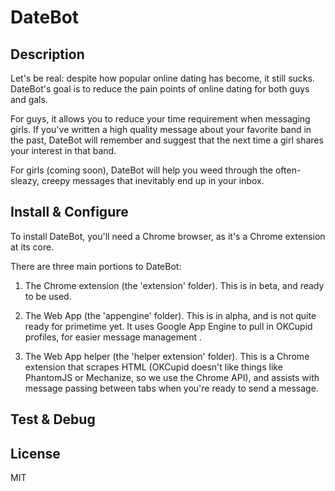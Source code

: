 DateBot
====================


Description
---------------
Let's be real: despite how popular online dating has become, it still sucks. DateBot's goal is to reduce the pain points of online dating for both guys and gals. 

For guys, it allows you to reduce your time requirement when messaging girls. If you've written a high quality message about your favorite band in the past, DateBot will remember and suggest that the next time a girl shares your interest in that band.

For girls (coming soon), DateBot will help you weed through the often-sleazy, creepy messages that inevitably end up in your inbox. 


Install & Configure
---------------
To install DateBot, you'll need a Chrome browser, as it's a Chrome extension at its core. 

There are three main portions to DateBot: 

1) The Chrome extension (the 'extension' folder). This is in beta, and ready to be used. 

2) The Web App (the 'appengine' folder). This is in alpha, and is not quite ready for primetime yet. It uses Google App Engine to pull in OKCupid profiles, for easier message management .

3) The Web App helper (the 'helper extension' folder). This is a Chrome extension that scrapes HTML (OKCupid doesn't like things like PhantomJS or Mechanize, so we use the Chrome API), and assists with message passing between tabs when you're ready to send a message.


Test & Debug
---------------


License
---------------
MIT
